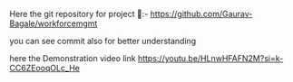 Here the git repository for project 
🔗:- https://github.com/Gaurav-Bagale/workforcemgmt

you can see commit also for better understanding 



here the Demonstration video link
https://youtu.be/HLnwHFAFN2M?si=k-CC6ZEooqOLc_He
